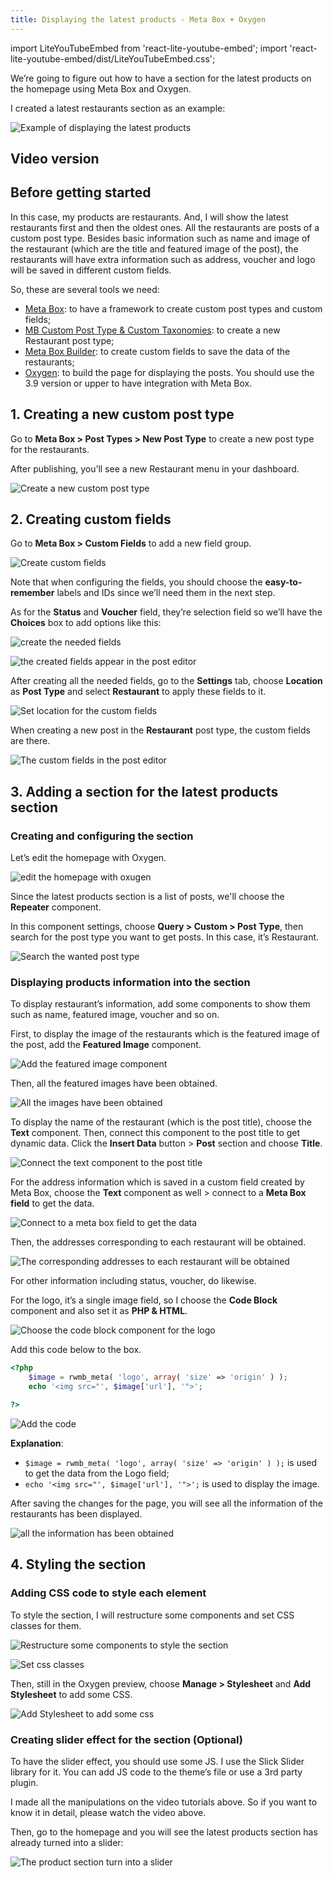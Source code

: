 ```yaml
---
title: Displaying the latest products - Meta Box + Oxygen
---
```


import LiteYouTubeEmbed from 'react-lite-youtube-embed';
import 'react-lite-youtube-embed/dist/LiteYouTubeEmbed.css';

We’re going to figure out how to have a section for the latest products on the homepage using Meta Box and Oxygen.

I created a latest restaurants section as an example:

![Example of displaying the latest products](https://i.imgur.com/EuKKW6b.gif)

## Video version

<LiteYouTubeEmbed id='2TndR67aQQk' />

## Before getting started

In this case, my products are restaurants. And, I will show the latest restaurants first and then the oldest ones. All the restaurants are posts of a custom post type. Besides basic information such as name and image of the restaurant (which are the title and featured image of the post), the restaurants will have extra information such as address, voucher and logo will be saved in different custom fields.

So, these are several tools we need:

* [Meta Box](https://metabox.io/): to have a framework to create custom post types and custom fields;
* [MB Custom Post Type & Custom Taxonomies](https://metabox.io/plugins/custom-post-type/): to create a new Restaurant post type;
* [Meta Box Builder](https://metabox.io/plugins/meta-box-builder/): to create custom fields to save the data of the restaurants;
* [Oxygen](https://oxygenbuilder.com/): to build the page for displaying the posts. You should use the 3.9 version or upper to have integration with Meta Box.

## 1. Creating a new custom post type

Go to **Meta Box > Post Types > New Post Type** to create a new post type for the restaurants.

After publishing, you’ll see a new Restaurant menu in your dashboard.

![Create a new custom post type](https://i.imgur.com/07DcNhO.png)

## 2. Creating custom fields

Go to **Meta Box > Custom Fields** to add a new field group.

![Create custom fields](https://i.imgur.com/UzCCNUn.png)

Note that when configuring the fields, you should choose the **easy-to-remember** labels and IDs since we’ll need them in the next step.

As for the **Status** and **Voucher** field, they’re selection field so we’ll have the **Choices** box to add options like this:

![create the needed fields](https://i.imgur.com/v4ZGH5g.png)

![the created fields appear in the post editor](https://i.imgur.com/5SvFuGM.png)

After creating all the needed fields, go to the **Settings** tab, choose **Location** as **Post Type** and select **Restaurant** to apply these fields to it.

![Set location for the custom fields](https://i.imgur.com/OWPyU0n.png)

When creating a new post in the **Restaurant** post type, the custom fields are there.

![The custom fields in the post editor](https://i.imgur.com/AvwlKLv.png)

## 3. Adding a section for the latest products section

### Creating and configuring the section

Let’s edit the homepage with Oxygen.

![edit the homepage with oxugen](https://i.imgur.com/Dr8Hh8R.png)

Since the latest products section is a list of posts, we'll choose the **Repeater** component.

In this component settings, choose **Query > Custom > Post Type**, then search for the post type you want to get posts. In this case, it’s Restaurant.

![Search the wanted post type](https://i.imgur.com/cZbISWW.gif)

### Displaying products information into the section

To display restaurant’s information, add some components to show them such as name, featured image, voucher and so on.

First, to display the image of the restaurants which is the featured image of the post, add the **Featured Image** component.

![Add the featured image component](https://i.imgur.com/p0Xta9O.png)

Then, all the featured images have been obtained.

![All the images have been obtained](https://i.imgur.com/qEvXZJZ.png)

To display the name of the restaurant (which is the post title), choose the **Text** component. Then, connect this component to the post title to get dynamic data. Click the **Insert Data** button > **Post** section and choose **Title**.

![Connect the text component to the post title](https://i.imgur.com/o0kBW3B.gif)

For the address information which is saved in a custom field created by Meta Box, choose the **Text** component as well > connect to a **Meta Box field** to get the data.

![Connect to a meta box field to get the data](https://i.imgur.com/5xauy4K.gif)

Then, the addresses corresponding to each restaurant will be obtained.

![The corresponding addresses to each restaurant will be obtained](https://i.imgur.com/L347E1G.png)

For other information including status, voucher, do likewise.

For the logo, it’s a single image field, so I choose the **Code Block** component and also set it as **PHP & HTML**.

![Choose the code block component for the logo](https://i.imgur.com/NGhmyMM.png)

Add this code below to the box.
```php
<?php
    $image = rwmb_meta( 'logo', array( 'size' => 'origin' ) );
    echo '<img src="', $image['url'], '">';

?>
```

![Add the code](https://i.imgur.com/CqF0XJE.png)

**Explanation**:

* `$image = rwmb_meta( 'logo', array( 'size' => 'origin' ) );` is used to get the data from the Logo field;
* `echo '<img src="', $image['url'], '">';` is used to display the image.

After saving the changes for the page, you will see all the information of the restaurants has been displayed.

![all the information has been obtained](https://i.imgur.com/MZ15y7n.gif)

## 4. Styling the section

### Adding CSS code to style each element

To style the section, I will restructure some components and set CSS classes for them.


![Restructure some components to style the section](https://i.imgur.com/CUmsUXy.gif)

![Set css classes](https://i.imgur.com/wmRhexi.png)

Then, still in the Oxygen preview, choose **Manage > Stylesheet** and **Add Stylesheet** to add some CSS.

![Add Stylesheet to add some css](https://i.imgur.com/zXm13Wc.gif)

### Creating slider effect for the section (Optional)

To have the slider effect, you should use some JS. I use the Slick Slider library for it. You can add JS code to the theme’s file or use a 3rd party plugin.

I made all the manipulations on the video tutorials above. So if you want to know it in detail, please watch the video above.

Then, go to the homepage and you will see the latest products section has already turned into a slider:

![The product section turn into a slider](https://i.imgur.com/EuKKW6b.gif)
